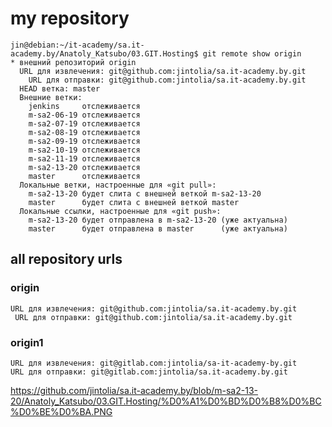 
# my repository
```
jin@debian:~/it-academy/sa.it-academy.by/Anatoly_Katsubo/03.GIT.Hosting$ git remote show origin
* внешний репозиторий origin
  URL для извлечения: git@github.com:jintolia/sa.it-academy.by.git
    URL для отправки: git@github.com:jintolia/sa.it-academy.by.git
  HEAD ветка: master
  Внешние ветки:
    jenkins     отслеживается
    m-sa2-06-19 отслеживается
    m-sa2-07-19 отслеживается
    m-sa2-08-19 отслеживается
    m-sa2-09-19 отслеживается
    m-sa2-10-19 отслеживается
    m-sa2-11-19 отслеживается
    m-sa2-13-20 отслеживается
    master      отслеживается
  Локальные ветки, настроенные для «git pull»:
    m-sa2-13-20 будет слита с внешней веткой m-sa2-13-20
    master      будет слита с внешней веткой master
  Локальные ссылки, настроенные для «git push»:
    m-sa2-13-20 будет отправлена в m-sa2-13-20 (уже актуальна)
    master      будет отправлена в master      (уже актуальна)
```

## all repository urls
### origin
```
URL для извлечения: git@github.com:jintolia/sa.it-academy.by.git
 URL для отправки: git@github.com:jintolia/sa.it-academy.by.git
```
### origin1
```
URL для извлечения: git@gitlab.com:jintolia/sa-it-academy-by.git
URL для отправки: git@gitlab.com:jintolia/sa.it-academy.by.git
```
https://github.com/jintolia/sa.it-academy.by/blob/m-sa2-13-20/Anatoly_Katsubo/03.GIT.Hosting/%D0%A1%D0%BD%D0%B8%D0%BC%D0%BE%D0%BA.PNG
```
